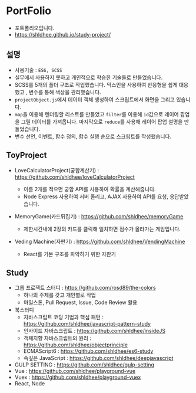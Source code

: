 # PortFolio

- 포트폴리오입니다.
- https://shldhee.github.io/study-project/

## 설명

- 사용기술 : `ES6, SCSS`
- 실무에서 사용하지 못하고 개인적으로 학습한 기술들로 만들었습니다.
- SCSS를 5개의 폴더 구조로 작업했습니다. 믹스인을 사용하여 반응형을 쉽게 대응했고 , 변수를 통해 색상을 관리했습니다.
- `projectObject.js`에서 데이터 객체 생성하여 스크립트에서 화면을 그리고 있습니다.
- `map`을 이용해 렌더링할 리스트를 만들었고 `filter`를 이용해 `id`값으로 레이어 팝업을 그릴 데이터를 가져옵니다. 마지막으로 `reduce`를 사용해 레이어 팝업 설명을 만들었습니다.
- 변수 선언, 이벤트, 함수 정의, 함수 실행 순으로 스크립트를 작성했습니다.

## ToyProject

- LoveCalculatorProject(궁합계산기) : https://github.com/shldhee/loveCalculatorProject
  - 이름 2개를 적으면 궁합 API를 사용하여 확률을 계산해줍니다.
  - Node Express 사용하여 서버 올리고, AJAX 사용하여 API를 요청, 응답받았습니다.

- MemoryGame(카드뒤집기) : https://github.com/shldhee/memoryGame
  - 제한시간내에 2장의 카드를 클릭해 일치하면 점수가 올라가는 게임입니다.

- Veding Machine(자판기) : https://github.com/shldhee/VendingMachine
  - React를 기본 구조를 파악하기 위한 자판기

## Study

- 그룹 프로젝트 스터디 : https://github.com/rosd89/the-colors
  - 하나의 주제를 갖고 개인별로 작업
  - 마일스톤, Pull Request, Issue, Code Review 활용
- 북스터디
  - 자바스크립트 코딩 기법과 핵심 패턴 : https://github.com/shldhee/javascript-pattern-study
  - 인사이드 자바스크립트 : https://github.com/shldhee/insideJS
  - 객체지향 자바스크립트의 원리 : https://github.com/shldhee/objectprinciple
  - ECMAScript6 : https://github.com/shldhee/es6-study
  - 속깊은 JavaScript : https://github.com/shldhee/deepjavascript
- GULP SETTING : https://github.com/shldhee/gulp-setting
- Vue : https://github.com/shldhee/playground-vue
- Vuex : https://github.com/shldhee/playground-vuex
- React, Node